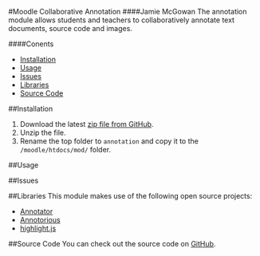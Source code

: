 #Moodle Collaborative Annotation
####Jamie McGowan
The annotation module allows students and teachers to collaboratively annotate text documents, source code and images.

####Conents
 - [Installation](#installation)
 - [Usage](#usage)
 - [Issues](#issues)
 - [Libraries](#libraries)
 - [Source Code](#source-code)

##Installation
1. Download the latest [zip file from GitHub](https://github.com/jamiemcg/moodle-collaborative-annotation/archive/master.zip).
2. Unzip the file.
3. Rename the top folder to ```annotation``` and copy it to the ```/moodle/htdocs/mod/``` folder.

##Usage

##Issues

##Libraries
This module makes use of the following open source projects:
- [Annotator](http://annotatorjs.org/)
- [Annotorious](http://annotorious.github.io/)
- [highlight.js](https://highlightjs.org/)

##Source Code
You can check out the source code on [GitHub](https://github.com/jamiemcg/moodle-collaborative-annotation).
